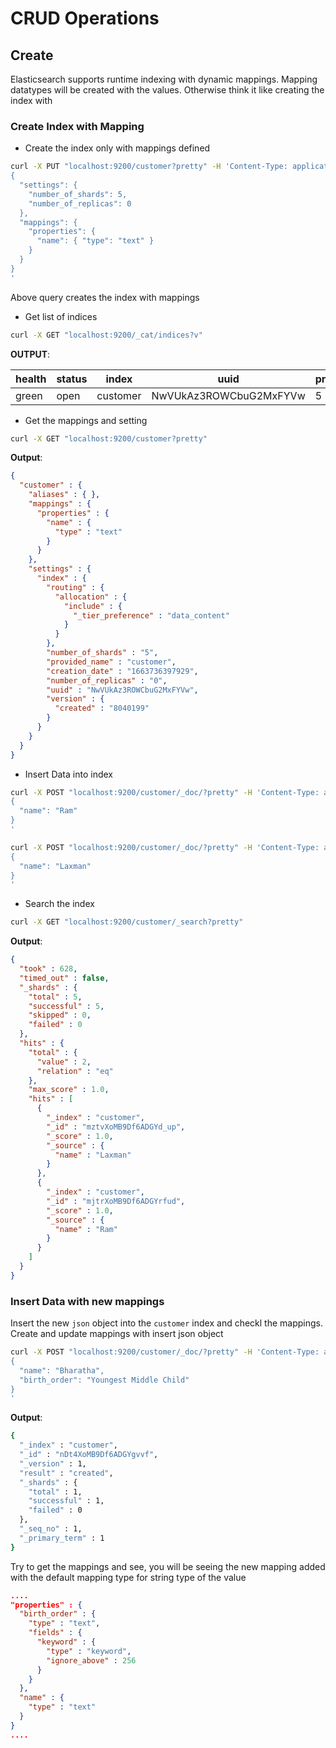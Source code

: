 # CRUD Operations

## Create

Elasticsearch supports runtime indexing with dynamic mappings. Mapping datatypes will be created with the values. Otherwise think it like creating the index with

### Create Index with  Mapping

- Create the index only with mappings defined

```bash
curl -X PUT "localhost:9200/customer?pretty" -H 'Content-Type: application/json' -d'
{
  "settings": {
    "number_of_shards": 5,  
    "number_of_replicas": 0 
  },
  "mappings": {
    "properties": {
      "name": { "type": "text" }
    }
  }
}
'
```

Above query creates the index with mappings

- Get list of indices

```bash
curl -X GET "localhost:9200/_cat/indices?v"
```
**OUTPUT**:

|health|status|index|uuid|pri|rep|docs.count|docs.deleted|store.size|pri.store.size|
|---|---|---|---|---|---|---|---|---|---|
|green|open|customer|NwVUkAz3ROWCbuG2MxFYVw|5|0|2|0|7.6kb|7.6kb|


- Get the mappings and setting 

```bash
curl -X GET "localhost:9200/customer?pretty"
```
**Output**:
```json
{
  "customer" : {
    "aliases" : { },
    "mappings" : {
      "properties" : {
        "name" : {
          "type" : "text"
        }
      }
    },
    "settings" : {
      "index" : {
        "routing" : {
          "allocation" : {
            "include" : {
              "_tier_preference" : "data_content"
            }
          }
        },
        "number_of_shards" : "5",
        "provided_name" : "customer",
        "creation_date" : "1663736397929",
        "number_of_replicas" : "0",
        "uuid" : "NwVUkAz3ROWCbuG2MxFYVw",
        "version" : {
          "created" : "8040199"
        }
      }
    }
  }
}
```

- Insert Data into index 

```bash
curl -X POST "localhost:9200/customer/_doc/?pretty" -H 'Content-Type: application/json' -d'
{
  "name": "Ram"
}
'

curl -X POST "localhost:9200/customer/_doc/?pretty" -H 'Content-Type: application/json' -d'
{
  "name": "Laxman"
}
'
```

- Search the index

```bash
curl -X GET "localhost:9200/customer/_search?pretty" 
```

**Output**:
```json
{
  "took" : 628,
  "timed_out" : false,
  "_shards" : {
    "total" : 5,
    "successful" : 5,
    "skipped" : 0,
    "failed" : 0
  },
  "hits" : {
    "total" : {
      "value" : 2,
      "relation" : "eq"
    },
    "max_score" : 1.0,
    "hits" : [
      {
        "_index" : "customer",
        "_id" : "mztvXoMB9Df6ADGYd_up",
        "_score" : 1.0,
        "_source" : {
          "name" : "Laxman"
        }
      },
      {
        "_index" : "customer",
        "_id" : "mjtrXoMB9Df6ADGYrfud",
        "_score" : 1.0,
        "_source" : {
          "name" : "Ram"
        }
      }
    ]
  }
}

```


### Insert Data with new mappings

Insert the new `json` object into the `customer` index and checkl the mappings. Create and update mappings with insert json object

```bash
curl -X POST "localhost:9200/customer/_doc/?pretty" -H 'Content-Type: application/json' -d'
{
  "name": "Bharatha",
  "birth_order": "Youngest Middle Child"
}
'
```

**Output**:

```bash
{
  "_index" : "customer",
  "_id" : "nDt4XoMB9Df6ADGYgvvf",
  "_version" : 1,
  "result" : "created",
  "_shards" : {
    "total" : 1,
    "successful" : 1,
    "failed" : 0
  },
  "_seq_no" : 1,
  "_primary_term" : 1
}
```

Try to get the mappings and see, you will be seeing the new mapping added with the default mapping type for string type of the value

```json
....
"properties" : {
  "birth_order" : {
    "type" : "text",
    "fields" : {
      "keyword" : {
        "type" : "keyword",
        "ignore_above" : 256
      }
    }
  },
  "name" : {
    "type" : "text"
  }
}
....
```
